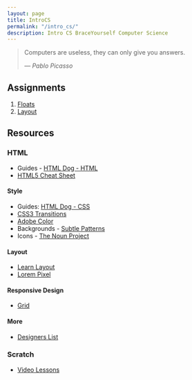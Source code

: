 ```yaml
---
layout: page
title: IntroCS
permalink: "/intro_cs/"
description: Intro CS BraceYourself Computer Science
---
```


> Computers are useless, they can only give you answers.
>
> &mdash; <cite>Pablo Picasso</cite>


## Assignments

<div class="section" markdown="1">
  
1. [Floats](/intro_cs/floats)
2. [Layout](/intro_cs/layout)

</div>

## Resources

<div class="section" markdown="1">

### HTML
  * Guides - [HTML Dog - HTML](http://www.htmldog.com/guides/html/)
  * [HTML5 Cheat Sheet](http://websitesetup.org/HTML5-cheat-sheet.pdf)
  
#### Style
  * Guides: [HTML Dog - CSS](http://www.htmldog.com/guides/css/)
  * [CSS3 Transitions](http://www.webdesignerdepot.com/2014/05/8-simple-css3-transitions-that-will-wow-your-users/)
  * [Adobe Color](http://color.adobe.com)
  * Backgrounds - [Subtle Patterns](http://subtlepatterns.com/)
  * Icons - [The Noun Project](http://thenounproject.com)

#### Layout
  * [Learn Layout](http://learnlayout.com/)
  * [Lorem Pixel](http://lorempixel.com/)

#### Responsive Design
  * [Grid](http://adamkaplan.me/grid/)

#### More
  * [Designers List](http://www.designerslist.info/)

### Scratch

  * [Video Lessons](https://www.youtube.com/watch?v=Qi9ooZcBBWg&list=PL2E6EED8E1A69F2A5)

</div>